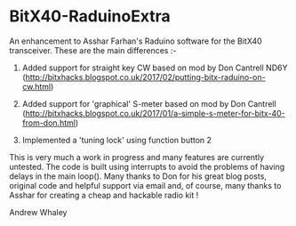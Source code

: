 # BitX40-RaduinoExtra

An enhancement to Asshar Farhan's Raduino software for the BitX40 transceiver. These are the main differences :-

1. Added support for straight key CW based on mod by Don Cantrell ND6Y (http://bitxhacks.blogspot.co.uk/2017/02/putting-bitx-raduino-on-cw.html)

2. Added support for 'graphical' S-meter based on mod by Don Cantrell (http://bitxhacks.blogspot.co.uk/2017/01/a-simple-s-meter-for-bitx-40-from-don.html) 

3. Implemented a 'tuning lock' using function button 2 
 
This is very much a work in progress and many features are currently untested. The code is built using interrupts to avoid the problems of having delays in the main loop(). Many thanks to Don for his great blog posts, original code and helpful support via email and, of course, many thanks to Asshar for creating a cheap and hackable radio kit ! 

Andrew Whaley
